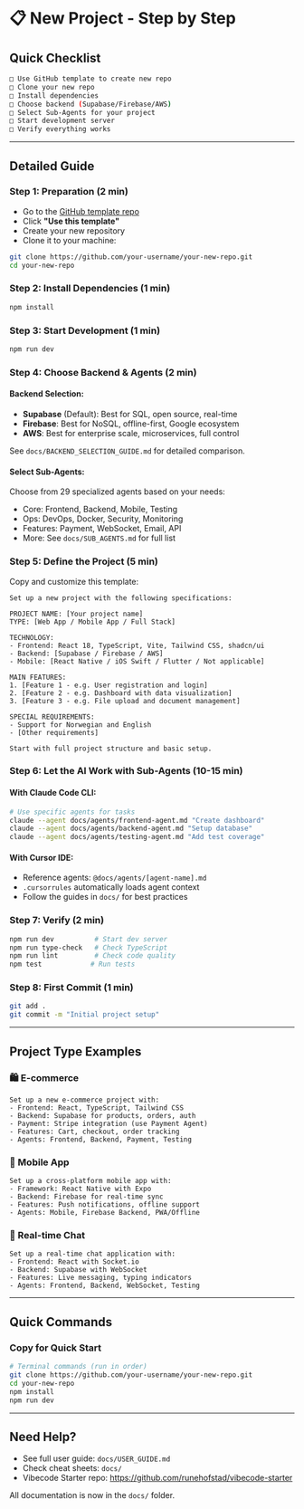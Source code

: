 # 📋 New Project - Step by Step

## Quick Checklist
```bash
□ Use GitHub template to create new repo
□ Clone your new repo
□ Install dependencies
□ Choose backend (Supabase/Firebase/AWS)
□ Select Sub-Agents for your project
□ Start development server
□ Verify everything works
```

---

## Detailed Guide

### Step 1: Preparation (2 min)
- Go to the [GitHub template repo](https://github.com/runehofstad/vibecode-starter)
- Click **"Use this template"**
- Create your new repository
- Clone it to your machine:
```bash
git clone https://github.com/your-username/your-new-repo.git
cd your-new-repo
```

### Step 2: Install Dependencies (1 min)
```bash
npm install
```

### Step 3: Start Development (1 min)
```bash
npm run dev
```

### Step 4: Choose Backend & Agents (2 min)

#### Backend Selection:
- **Supabase** (Default): Best for SQL, open source, real-time
- **Firebase**: Best for NoSQL, offline-first, Google ecosystem
- **AWS**: Best for enterprise scale, microservices, full control

See `docs/BACKEND_SELECTION_GUIDE.md` for detailed comparison.

#### Select Sub-Agents:
Choose from 29 specialized agents based on your needs:
- Core: Frontend, Backend, Mobile, Testing
- Ops: DevOps, Docker, Security, Monitoring
- Features: Payment, WebSocket, Email, API
- More: See `docs/SUB_AGENTS.md` for full list

### Step 5: Define the Project (5 min)
Copy and customize this template:

```
Set up a new project with the following specifications:

PROJECT NAME: [Your project name]
TYPE: [Web App / Mobile App / Full Stack]

TECHNOLOGY:
- Frontend: React 18, TypeScript, Vite, Tailwind CSS, shadcn/ui
- Backend: [Supabase / Firebase / AWS]
- Mobile: [React Native / iOS Swift / Flutter / Not applicable]

MAIN FEATURES:
1. [Feature 1 - e.g. User registration and login]
2. [Feature 2 - e.g. Dashboard with data visualization]
3. [Feature 3 - e.g. File upload and document management]

SPECIAL REQUIREMENTS:
- Support for Norwegian and English
- [Other requirements]

Start with full project structure and basic setup.
```

### Step 6: Let the AI Work with Sub-Agents (10-15 min)

#### With Claude Code CLI:
```bash
# Use specific agents for tasks
claude --agent docs/agents/frontend-agent.md "Create dashboard"
claude --agent docs/agents/backend-agent.md "Setup database"
claude --agent docs/agents/testing-agent.md "Add test coverage"
```

#### With Cursor IDE:
- Reference agents: `@docs/agents/[agent-name].md`
- `.cursorrules` automatically loads agent context
- Follow the guides in `docs/` for best practices

### Step 7: Verify (2 min)
```bash
npm run dev          # Start dev server
npm run type-check   # Check TypeScript
npm run lint         # Check code quality
npm test            # Run tests
```

### Step 8: First Commit (1 min)
```bash
git add .
git commit -m "Initial project setup"
```

---

## Project Type Examples

### 🛍️ E-commerce
```
Set up a new e-commerce project with:
- Frontend: React, TypeScript, Tailwind CSS
- Backend: Supabase for products, orders, auth
- Payment: Stripe integration (use Payment Agent)
- Features: Cart, checkout, order tracking
- Agents: Frontend, Backend, Payment, Testing
```

### 📱 Mobile App
```
Set up a cross-platform mobile app with:
- Framework: React Native with Expo
- Backend: Firebase for real-time sync
- Features: Push notifications, offline support
- Agents: Mobile, Firebase Backend, PWA/Offline
```

### 💬 Real-time Chat
```
Set up a real-time chat application with:
- Frontend: React with Socket.io
- Backend: Supabase with WebSocket
- Features: Live messaging, typing indicators
- Agents: Frontend, Backend, WebSocket, Testing
```

---

## Quick Commands

### Copy for Quick Start
```bash
# Terminal commands (run in order)
git clone https://github.com/your-username/your-new-repo.git
cd your-new-repo
npm install
npm run dev
```

---

## Need Help?

- See full user guide: `docs/USER_GUIDE.md`
- Check cheat sheets: `docs/`
- Vibecode Starter repo: https://github.com/runehofstad/vibecode-starter

All documentation is now in the `docs/` folder.
